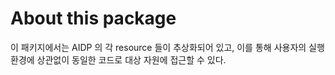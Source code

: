 About this package
============================

이 패키지에서는 AIDP 의 각 resource 들이 추상화되어 있고, 이를 통해 사용자의 실행 환경에 상관없이 동일한 코드로 대상 자원에 접근할 수 있다.